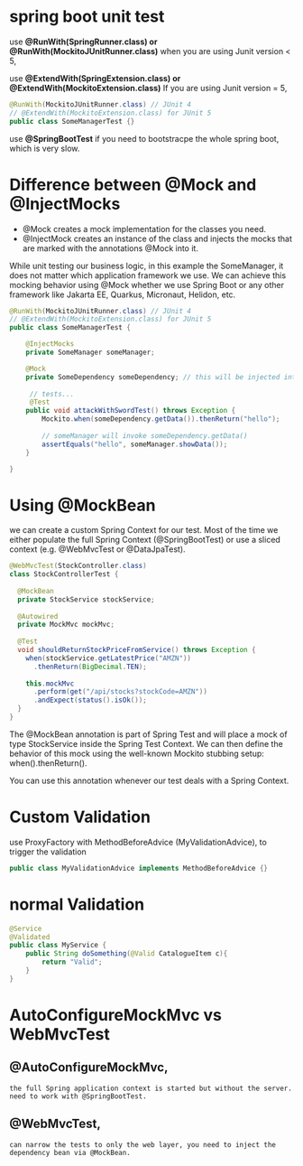 
# spring boot unit test

use **@RunWith(SpringRunner.class) or @RunWith(MockitoJUnitRunner.class)**
when you are using Junit version < 5,

use **@ExtendWith(SpringExtension.class) or @ExtendWith(MockitoExtension.class)**
If you are using Junit version = 5,

```java
@RunWith(MockitoJUnitRunner.class) // JUnit 4
// @ExtendWith(MockitoExtension.class) for JUnit 5
public class SomeManagerTest {}
```

use **@SpringBootTest** if you need to bootstracpe the whole spring boot, which is very slow.

# Difference between @Mock and @InjectMocks

- @Mock creates a mock implementation for the classes you need.
- @InjectMock creates an instance of the class and injects the mocks that are marked with the annotations @Mock into it.

While unit testing our business logic, in this example the SomeManager, it does not matter which application framework we use. We can achieve this mocking behavior using @Mock whether we use Spring Boot or any other framework like Jakarta EE, Quarkus, Micronaut, Helidon, etc.

```java
@RunWith(MockitoJUnitRunner.class) // JUnit 4
// @ExtendWith(MockitoExtension.class) for JUnit 5
public class SomeManagerTest {

    @InjectMocks
    private SomeManager someManager;

    @Mock
    private SomeDependency someDependency; // this will be injected into someManager
 
     // tests...
     @Test
    public void attackWithSwordTest() throws Exception {
        Mockito.when(someDependency.getData()).thenReturn("hello");
        
        // someManager will invoke someDependency.getData()
        assertEquals("hello", someManager.showData());
    }

}
```

# Using @MockBean 
we can create a custom Spring Context for our test. Most of the time we either populate the full Spring Context (@SpringBootTest) or use a sliced context (e.g. @WebMvcTest or @DataJpaTest).  
```java
@WebMvcTest(StockController.class)
class StockControllerTest {
 
  @MockBean
  private StockService stockService;
 
  @Autowired
  private MockMvc mockMvc;
 
  @Test
  void shouldReturnStockPriceFromService() throws Exception {
    when(stockService.getLatestPrice("AMZN"))
      .thenReturn(BigDecimal.TEN);
 
    this.mockMvc
      .perform(get("/api/stocks?stockCode=AMZN"))
      .andExpect(status().isOk());
  }
}
```
The @MockBean annotation is part of Spring Test and will place a mock of type StockService inside the Spring Test Context. We can then define the behavior of this mock using the well-known Mockito stubbing setup: when().thenReturn().

You can use this annotation whenever our test deals with a Spring Context.

# Custom Validation
use ProxyFactory with MethodBeforeAdvice (MyValidationAdvice),
 to trigger the validation
```java
public class MyValidationAdvice implements MethodBeforeAdvice {}
```

# normal Validation
```java
@Service
@Validated
public class MyService {
    public String doSomething(@Valid CatalogueItem c){
        return "Valid";
    }
}
```

# AutoConfigureMockMvc vs WebMvcTest

## @AutoConfigureMockMvc, 
    the full Spring application context is started but without the server. need to work with @SpringBootTest.
    
## @WebMvcTest, 
    can narrow the tests to only the web layer, you need to inject the dependency bean via @MockBean.


